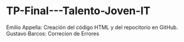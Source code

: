 # TP-Final---Talento-Joven-IT
Emilio Appella: Creación del código HTML y del repocitorio en GitHub.
Gustavo Barcos: Correcion de Errores
